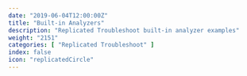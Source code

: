 ```yaml
---
date: "2019-06-04T12:00:00Z"
title: "Built-in Analyzers"
description: "Replicated Troubleshoot built-in analyzer examples"
weight: "2151"
categories: [ "Replicated Troubleshoot" ]
index: false
icon: "replicatedCircle"
---
```


